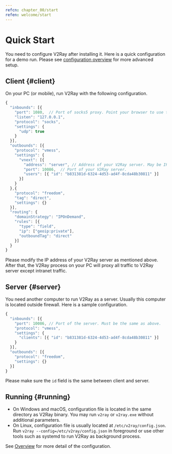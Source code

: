 ```yaml
---
refcn: chapter_00/start
refen: welcome/start
---
```


# Quick Start

You need to configure V2Ray after installing it. Here is a quick configuration for a demo run. Please see [configuration overview](../configuration/overview.md) for more advanced setup.

## Client {#client}

On your PC (or mobile), run V2Ray with the following configuration.

```javascript
{
  "inbounds": [{
    "port": 1080,  // Port of socks5 proxy. Point your browser to use this port.
    "listen": "127.0.0.1",
    "protocol": "socks",
    "settings": {
      "udp": true
    }
  }],
  "outbounds": [{
    "protocol": "vmess",
    "settings": {
      "vnext": [{
        "address": "server", // Address of your V2Ray server. May be IP or domain address.
        "port": 10086,  // Port of your V2Ray server.
        "users": [{ "id": "b831381d-6324-4d53-ad4f-8cda48b30811" }]
      }]
    }
  },{
    "protocol": "freedom",
    "tag": "direct",
    "settings": {}
  }],
  "routing": {
    "domainStrategy": "IPOnDemand",
    "rules": [{
      "type": "field",
      "ip": ["geoip:private"],
      "outboundTag": "direct"
    }]
  }
}
```

Please modify the IP address of your V2Ray server as mentioned above. After that, the V2Ray process on your PC will proxy all traffic to V2Ray server except intranet traffic.

## Server {#server}

You need another computer to run V2Ray as a server. Usually this computer is located outside firewall. Here is a sample configuration.

```javascript
{
  "inbounds": [{
    "port": 10086, // Port of the server. Must be the same as above.
    "protocol": "vmess",
    "settings": {
      "clients": [{ "id": "b831381d-6324-4d53-ad4f-8cda48b30811" }]
    }
  }],
  "outbounds": [{
    "protocol": "freedom",
    "settings": {}
  }]
}
```

Please make sure the `id` field is the same between client and server.

## Running {#running}

* On Windows and macOS, configuration file is located in the same directory as V2Ray binary. You may run `v2ray` or `v2ray.exe` without additional parameters.
* On Linux, configuration file is usually located at `/etc/v2ray/config.json`. Run `v2ray --config=/etc/v2ray/config.json` in foreground or use other tools such as systemd to run V2Ray as background process.

See [Overview](../configuration/overview.md) for more detail of the configuration.